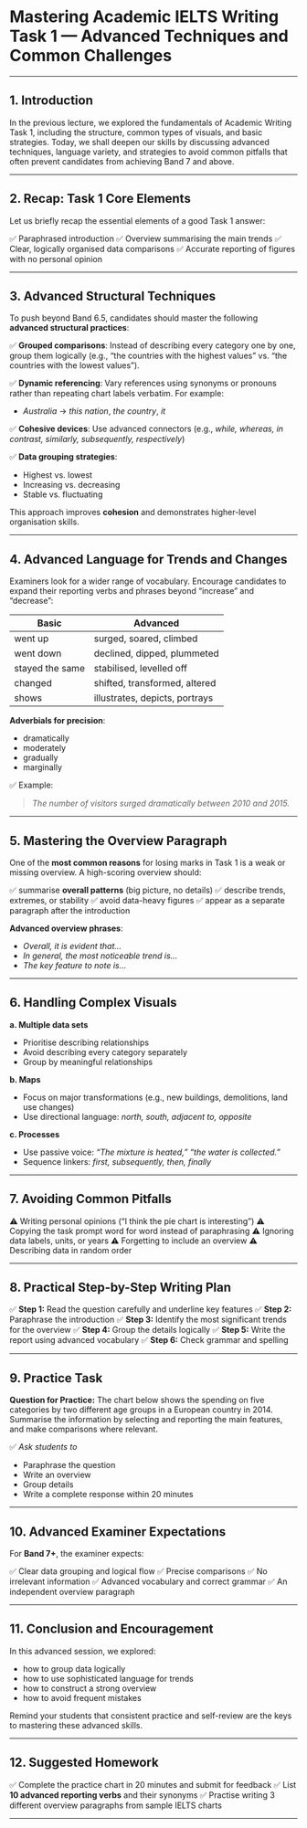 # **Mastering Academic IELTS Writing Task 1 — Advanced Techniques and Common Challenges**

---

## **1. Introduction**

In the previous lecture, we explored the fundamentals of Academic Writing Task 1, including the structure, common types of visuals, and basic strategies. Today, we shall deepen our skills by discussing advanced techniques, language variety, and strategies to avoid common pitfalls that often prevent candidates from achieving Band 7 and above.

---

## **2. Recap: Task 1 Core Elements**

Let us briefly recap the essential elements of a good Task 1 answer:

✅ Paraphrased introduction
✅ Overview summarising the main trends
✅ Clear, logically organised data comparisons
✅ Accurate reporting of figures with no personal opinion

---

## **3. Advanced Structural Techniques**

To push beyond Band 6.5, candidates should master the following **advanced structural practices**:

✅ **Grouped comparisons**: Instead of describing every category one by one, group them logically (e.g., “the countries with the highest values” vs. “the countries with the lowest values”).

✅ **Dynamic referencing**: Vary references using synonyms or pronouns rather than repeating chart labels verbatim. For example:

* *Australia* → *this nation*, *the country*, *it*

✅ **Cohesive devices**: Use advanced connectors (e.g., *while, whereas, in contrast, similarly, subsequently, respectively*)

✅ **Data grouping strategies**:

* Highest vs. lowest
* Increasing vs. decreasing
* Stable vs. fluctuating

This approach improves **cohesion** and demonstrates higher-level organisation skills.

---

## **4. Advanced Language for Trends and Changes**

Examiners look for a wider range of vocabulary. Encourage candidates to expand their reporting verbs and phrases beyond “increase” and “decrease”:

| **Basic**       | **Advanced**                   |
| --------------- | ------------------------------ |
| went up         | surged, soared, climbed        |
| went down       | declined, dipped, plummeted    |
| stayed the same | stabilised, levelled off       |
| changed         | shifted, transformed, altered  |
| shows           | illustrates, depicts, portrays |

**Adverbials for precision**:

* dramatically
* moderately
* gradually
* marginally

✅ Example:

> *The number of visitors surged dramatically between 2010 and 2015.*

---

## **5. Mastering the Overview Paragraph**

One of the **most common reasons** for losing marks in Task 1 is a weak or missing overview. A high-scoring overview should:

✅ summarise **overall patterns** (big picture, no details)
✅ describe trends, extremes, or stability
✅ avoid data-heavy figures
✅ appear as a separate paragraph after the introduction

**Advanced overview phrases**:

* *Overall, it is evident that…*
* *In general, the most noticeable trend is…*
* *The key feature to note is…*

---

## **6. Handling Complex Visuals**

**a. Multiple data sets**

* Prioritise describing relationships
* Avoid describing every category separately
* Group by meaningful relationships

**b. Maps**

* Focus on major transformations (e.g., new buildings, demolitions, land use changes)
* Use directional language: *north, south, adjacent to, opposite*

**c. Processes**

* Use passive voice:
  *“The mixture is heated,” “the water is collected.”*
* Sequence linkers: *first, subsequently, then, finally*

---

## **7. Avoiding Common Pitfalls**

⚠ Writing personal opinions (“I think the pie chart is interesting”)
⚠ Copying the task prompt word for word instead of paraphrasing
⚠ Ignoring data labels, units, or years
⚠ Forgetting to include an overview
⚠ Describing data in random order

---

## **8. Practical Step-by-Step Writing Plan**

✅ **Step 1:** Read the question carefully and underline key features
✅ **Step 2:** Paraphrase the introduction
✅ **Step 3:** Identify the most significant trends for the overview
✅ **Step 4:** Group the details logically
✅ **Step 5:** Write the report using advanced vocabulary
✅ **Step 6:** Check grammar and spelling

---

## **9. Practice Task**

**Question for Practice:**
The chart below shows the spending on five categories by two different age groups in a European country in 2014. Summarise the information by selecting and reporting the main features, and make comparisons where relevant.

✅ *Ask students to*

* Paraphrase the question
* Write an overview
* Group details
* Write a complete response within 20 minutes

---

## **10. Advanced Examiner Expectations**

For **Band 7+**, the examiner expects:

✅ Clear data grouping and logical flow
✅ Precise comparisons
✅ No irrelevant information
✅ Advanced vocabulary and correct grammar
✅ An independent overview paragraph

---

## **11. Conclusion and Encouragement**

In this advanced session, we explored:

* how to group data logically
* how to use sophisticated language for trends
* how to construct a strong overview
* how to avoid frequent mistakes

Remind your students that consistent practice and self-review are the keys to mastering these advanced skills.

---

## **12. Suggested Homework**

✅ Complete the practice chart in 20 minutes and submit for feedback
✅ List **10 advanced reporting verbs** and their synonyms
✅ Practise writing 3 different overview paragraphs from sample IELTS charts

---
